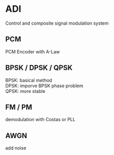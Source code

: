 # ADI
  <p>Control and composite signal modulation system<p>

## PCM
  <p>PCM Encoder with A-Law<p>
  
## BPSK / DPSK / QPSK
  <p>BPSK: basical method<br>
  DPSK: imporve BPSK phase problem<br>
  QPSK: more stable<p>
  
## FM / PM 
  <p>demodulation with Costas or PLL<p>

## AWGN
  <p>add noise<p> 
